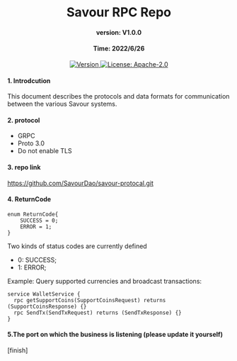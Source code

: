 <!--
parent:
  order: false
-->

<div align="center">
  <h1> Savour RPC Repo </h1>
  <h4> version: V1.0.0 </h4>
  <h4> Time: 2022/6/26 </h4>
</div>

<div align="center">
  <a href="https://github.com/SavourDao/snow/releases/tag/v1.0.0-alpha">
    <img alt="Version" src="https://img.shields.io/github/tag/snow/savour-core.svg" />
  </a>
  <a href="https://github.com/SavourDao/savour-core/blob/main/LICENSE">
    <img alt="License: Apache-2.0" src="https://img.shields.io/github/license/SavourDao/savour-core.svg" />
  </a>
</div>

#### 1. Introdcution

This document describes the protocols and data formats for communication between the various Savour systems.

#### 2. protocol

- GRPC
- Proto 3.0
- Do not enable TLS

#### 3. repo link

https://github.com/SavourDao/savour-protocal.git

#### 4. ReturnCode

```
enum ReturnCode{
    SUCCESS = 0;
    ERROR = 1;
}
```

Two kinds of status codes are currently defined

- 0: SUCCESS;
- 1: ERROR;


Example: Query supported currencies and broadcast transactions:

```
service WalletService {
  rpc getSupportCoins(SupportCoinsRequest) returns (SupportCoinsResponse) {}
  rpc SendTx(SendTxRequest) returns (SendTxResponse) {}
}
```

#### 5.The port on which the business is listening (please update it yourself)
[finish]
